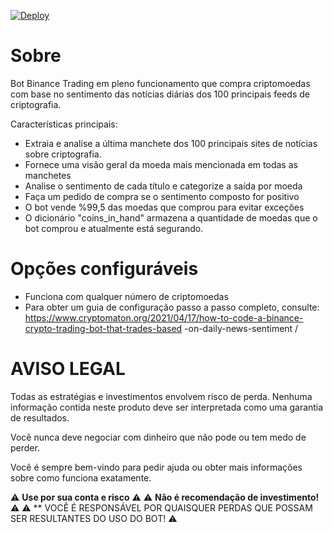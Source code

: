 [![Deploy](https://www.herokucdn.com/deploy/button.svg)](https://heroku.com/deploy?template=https://github.com/lagoanova/Binance-News-Sentiment-Bot)

# Sobre
Bot Binance Trading em pleno funcionamento que compra criptomoedas com base no sentimento das notícias diárias dos 100 principais feeds de criptografia.

Características principais: 
* Extraia e analise a última manchete dos 100 principais sites de notícias sobre criptografia.
* Fornece uma visão geral da moeda mais mencionada em todas as manchetes
* Analise o sentimento de cada título e categorize a saída por moeda
* Faça um pedido de compra se o sentimento composto for positivo
* O bot vende %99,5 das moedas que comprou para evitar exceções
* O dicionário "coins_in_hand" armazena a quantidade de moedas que o bot comprou e atualmente está segurando.

# Opções configuráveis

* Funciona com qualquer número de criptomoedas
* Para obter um guia de configuração passo a passo completo, consulte: https://www.cryptomaton.org/2021/04/17/how-to-code-a-binance-crypto-trading-bot-that-trades-based -on-daily-news-sentiment /

# AVISO LEGAL

Todas as estratégias e investimentos envolvem risco de perda. Nenhuma informação contida neste produto deve ser interpretada como uma garantia de resultados.

Você nunca deve negociar com dinheiro que não pode ou tem medo de perder.

Você é sempre bem-vindo para pedir ajuda ou obter mais informações sobre como funciona exatamente.


:warning: **Use por sua conta e risco** :warning:
:warning: **Não é recomendação de investimento!** :warning:
:warning: ** VOCÊ É RESPONSÁVEL POR QUAISQUER PERDAS QUE POSSAM SER RESULTANTES DO USO DO BOT! :warning: